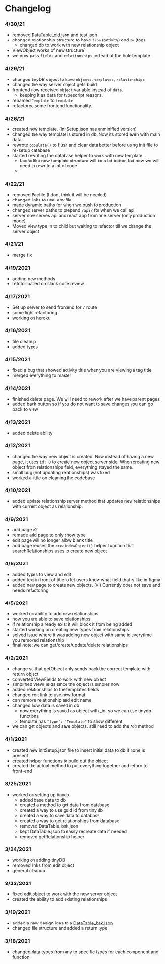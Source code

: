 # Changelog

### 4/30/21

- removed DataTable_old.json and test.json
- changed relationship structure to have `from` (activity) and `to` (tag)
  - changed db to work with new relationship object
- ViewObject works of new structure`
- we now pass `fields` and `relationships` instead of the hole template


### 4/29/21

- changed tinyDB object to have `objects`, `templates`, `relationships`
- changed the way server object gets build
- ~~frontend now received `object` variable instead of `data`.~~
  - keeping it as data for typescript reasons.
- renamed `Template` to `template`
- refactored some frontend functionality.


### 4/26/21

- created new template. (initSetup.json has unminified version)
- changed the way template is stored in db. Now its stored even with main data
- rewrote `populate()` to flush and clear data better before using init file to re-setup database
- started rewriting the database helper to work with new template.
  - Looks like new template structure will be a lot better, but now we will need to rewrite a lot of code
  - 

### 4/22/21

- removed Pacfile (I dont think it will be needed)
- changed links to use .env file
- made dynamic paths for when we push to production
- changed server paths to prepend `/api/` for when we call api
- server now serves api and react app from one server (only production mode)
- Moved view type in to child but waiting to refactor till we change the server object

### 4/21/21

- merge fix

### 4/19/2021

- adding new methods
- refctor based on slack code review

### 4/17/2021

- Set up server to send frontend for `/` route
- some light refactoring
- working on heroku

### 4/16/2021

- file cleanup
- added types

### 4/15/2021

- fixed a bug that showed activity title when you are viewing a tag title
- merged everything to master

### 4/14/2021

- finished delete page. We will need to rework after we have parent pages
- added back button so if you do not want to save changes you can go back to view

### 4/13/2021

- added delete ability

### 4/12/2021

- changed the way new object is created. Now instead of having a new page, it uses `id: 0` to create new object server side. When creating new object from relationships field, everything stayed the same.
- small bug (not updating relationships) was fixed
- worked a little on cleaning the codebase

### 4/10/2021

- added update relationship server method that updates new relationships with current object as relationship.

### 4/9/2021

- add page v2
- remade add page to only show type
- edit page will no longer allow blank title
- add page reuses the `createNewObject()` helper function that searchRelationships uses to create new object

### 4/8/2021

- added types to view and edit
- added text in front of title to let users know what field that is like in figma
- added new page to create new objects. (v1) Currently does not save and needs refactoring

### 4/5/2021

- worked on ability to add new relationships
- now you are able to save relationships
- if relationship already exist it will block it from being added
- started working on creating new types from relationships
- solved issue where it was adding new object with same id everytime you removed relationship
- final note: we can get/create/update/delete relationships

### 4/2/2021

- change so that getObject only sends back the correct template with return object
- converted ViewFields to work with new object
- simplified ViewFields since the object is simpler now
- added relationships to the templates fields
- changed edit link to use new format
- can remove relationship and edit name
- changed how data is saved in db
  - now everything is saved as object with \_id, so we can use tinydb functions
  - template has `"type": "Template"` to show different
- we can get objects and save objects. still need to add the `Add` method

### 4/1/2021

- created new initSetup.json file to insert initial data to db if none is present
- created helper functions to build out the object
- created the actual method to put everything together and return to front-end

### 3/25/2021

- worked on setting up tinydb
  - added base data to db
  - created a method to get data from database
  - created a way to use guid id from tiny db
  - created a way to save data to database
  - created a way to get relationships from database
  - removed DataTable_bak.json
  - kept DataTable.json to easily recreate data if needed
  - removed getRelationship helper

### 3/24/2021

- working on adding tinyDB
- removed links from edit object
- general cleanup

### 3/23/2021

- fixed edit object to work with the new server object
- created the ability to add existing relationships

### 3/19/2021

- added a new design idea to a [DataTable_bak.json](server/src/DataTable_bak.json)
- changed file structure and added a return type

### 3/18/2021

- changed data types from any to specific types for each component and function
